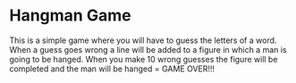 # Hangman Game

This is a simple game where you will have to guess the letters of a word. When a guess goes wrong a line will be added to a figure in which a man is going to be hanged. When you make 10 wrong guesses the figure will be completed and the man will be hanged = GAME OVER!!!
